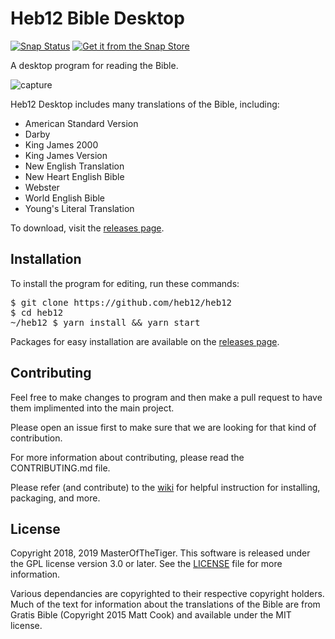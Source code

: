 # Heb12 Bible Desktop
[![Snap Status](https://build.snapcraft.io/badge/heb12/heb12-desktop.svg)](https://build.snapcraft.io/user/heb12/heb12-desktop)
[![Get it from the Snap Store](https://snapcraft.io/static/images/badges/en/snap-store-black.svg)](https://snapcraft.io/heb12-desktop)

A desktop program for reading the Bible.

![capture](https://user-images.githubusercontent.com/16640496/38822095-44efd294-4157-11e8-8f21-797538fe6e0a.PNG)

Heb12 Desktop includes many translations of the Bible, including:
- American Standard Version
- Darby
- King James 2000
- King James Version
- New English Translation
- New Heart English Bible
- Webster
- World English Bible
- Young's Literal Translation

To download, visit the [releases page](https://github.com/heb12/heb12/releases).

## Installation
To install the program for editing, run these commands:
<pre>
$ git clone https://github.com/heb12/heb12
$ cd heb12
~/heb12 $ yarn install && yarn start
</pre>

Packages for easy installation are available on the [releases page](https://github.com/heb12/heb12/releases).

## Contributing
Feel free to make changes to program and then make a pull request to have them implimented into the main project.

Please open an issue first to make sure that we are looking for that kind of contribution.

For more information about contributing, please read the CONTRIBUTING.md file.

Please refer (and contribute) to the [wiki](https://github.com/MasterOfTheTiger/heb12/wiki) for helpful instruction for installing, packaging, and more.

## License
Copyright 2018, 2019 MasterOfTheTiger.
This software is released under the GPL license version 3.0 or later. See the [LICENSE](https://github.com/MasterOfTheTiger/heb12/blob/master/LICENSE) file for more information.

Various dependancies are copyrighted to their respective copyright holders. Much of the text for information about the translations of the Bible are from Gratis Bible (Copyright 2015 Matt Cook) and available under the MIT license.
